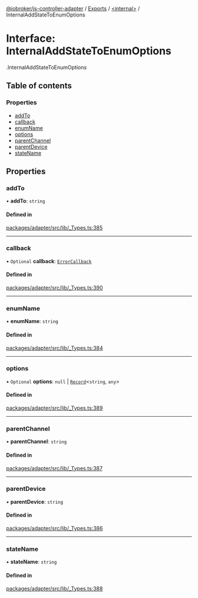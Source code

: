 [@iobroker/js-controller-adapter](../README.md) / [Exports](../modules.md) / [<internal\>](../modules/internal_.md) / InternalAddStateToEnumOptions

# Interface: InternalAddStateToEnumOptions

[<internal>](../modules/internal_.md).InternalAddStateToEnumOptions

## Table of contents

### Properties

- [addTo](internal_.InternalAddStateToEnumOptions.md#addto)
- [callback](internal_.InternalAddStateToEnumOptions.md#callback)
- [enumName](internal_.InternalAddStateToEnumOptions.md#enumname)
- [options](internal_.InternalAddStateToEnumOptions.md#options)
- [parentChannel](internal_.InternalAddStateToEnumOptions.md#parentchannel)
- [parentDevice](internal_.InternalAddStateToEnumOptions.md#parentdevice)
- [stateName](internal_.InternalAddStateToEnumOptions.md#statename)

## Properties

### addTo

• **addTo**: `string`

#### Defined in

[packages/adapter/src/lib/_Types.ts:385](https://github.com/ioBroker/ioBroker.js-controller/blob/f39ffe6c/packages/adapter/src/lib/_Types.ts#L385)

___

### callback

• `Optional` **callback**: [`ErrorCallback`](../modules/internal_.md#errorcallback)

#### Defined in

[packages/adapter/src/lib/_Types.ts:390](https://github.com/ioBroker/ioBroker.js-controller/blob/f39ffe6c/packages/adapter/src/lib/_Types.ts#L390)

___

### enumName

• **enumName**: `string`

#### Defined in

[packages/adapter/src/lib/_Types.ts:384](https://github.com/ioBroker/ioBroker.js-controller/blob/f39ffe6c/packages/adapter/src/lib/_Types.ts#L384)

___

### options

• `Optional` **options**: ``null`` \| [`Record`](../modules/internal_.md#record)<`string`, `any`\>

#### Defined in

[packages/adapter/src/lib/_Types.ts:389](https://github.com/ioBroker/ioBroker.js-controller/blob/f39ffe6c/packages/adapter/src/lib/_Types.ts#L389)

___

### parentChannel

• **parentChannel**: `string`

#### Defined in

[packages/adapter/src/lib/_Types.ts:387](https://github.com/ioBroker/ioBroker.js-controller/blob/f39ffe6c/packages/adapter/src/lib/_Types.ts#L387)

___

### parentDevice

• **parentDevice**: `string`

#### Defined in

[packages/adapter/src/lib/_Types.ts:386](https://github.com/ioBroker/ioBroker.js-controller/blob/f39ffe6c/packages/adapter/src/lib/_Types.ts#L386)

___

### stateName

• **stateName**: `string`

#### Defined in

[packages/adapter/src/lib/_Types.ts:388](https://github.com/ioBroker/ioBroker.js-controller/blob/f39ffe6c/packages/adapter/src/lib/_Types.ts#L388)
